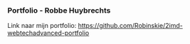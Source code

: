 ### Portfolio - Robbe Huybrechts
Link naar mijn portfolio: https://github.com/Robinskie/2imd-webtechadvanced-portfolio